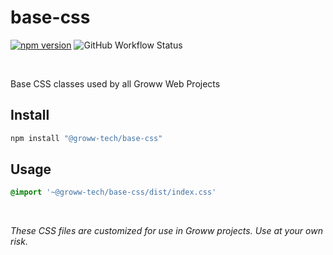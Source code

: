 # base-css 
 [![npm version](https://img.shields.io/npm/v/@groww-tech/base-css?color=51C838)](https://www.npmjs.com/package/@groww-tech/base-css) 
 ![GitHub Workflow Status](https://img.shields.io/github/workflow/status/Groww/webster/Base_Css_Build?color=51C838)

<br/>


Base CSS classes used by all Groww Web Projects

## Install

```sh
npm install "@groww-tech/base-css"
```

## Usage

```css
@import '~@groww-tech/base-css/dist/index.css'
```


<br/>

*These CSS files are customized for use in Groww projects. Use at your own risk.*
